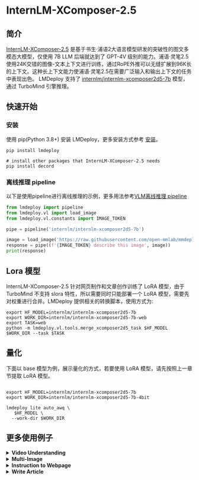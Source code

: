 # InternLM-XComposer-2.5

## 简介

[InternLM-XComposer-2.5](https://github.com/InternLM/InternLM-XComposer) 是基于书生·浦语2大语言模型研发的突破性的图文多模态大模型，仅使用 7B LLM 后端就达到了 GPT-4V 级别的能力。浦语·灵笔2.5使用24K交错的图像-文本上下文进行训练，通过RoPE外推可以无缝扩展到96K长的上下文。这种长上下文能力使浦语·灵笔2.5在需要广泛输入和输出上下文的任务中表现出色。 LMDeploy 支持了 [internlm/internlm-xcomposer2d5-7b](https://huggingface.co/internlm/internlm-xcomposer2d5-7b) 模型，通过 TurboMind 引擎推理。

## 快速开始

### 安装

使用 pip(Python 3.8+) 安装 LMDeploy，更多安装方式参考 [安装](https://lmdeploy.readthedocs.io/zh-cn/latest/get_started.html#id2)。

```shell
pip install lmdeploy

# install other packages that InternLM-XComposer-2.5 needs
pip install decord
```

### 离线推理 pipeline

以下是使用pipeline进行离线推理的示例，更多用法参考[VLM离线推理 pipeline](https://lmdeploy.readthedocs.io/zh-cn/latest/inference/vl_pipeline.html#vlm-pipeline)

```python
from lmdeploy import pipeline
from lmdeploy.vl import load_image
from lmdeploy.vl.constants import IMAGE_TOKEN

pipe = pipeline('internlm/internlm-xcomposer2d5-7b')

image = load_image('https://raw.githubusercontent.com/open-mmlab/mmdeploy/main/tests/data/tiger.jpeg')
response = pipe((f'{IMAGE_TOKEN} describe this image', image))
print(response)
```

## Lora 模型

InternLM-XComposer-2.5 针对网页制作和文章创作训练了 LoRA 模型，由于 TurboMind 不支持 slora 特性，所以需要同时只能部署一个 LoRA 模型，需要先对权重进行合并。LMDeploy 提供相关的转换脚本，使用方式为:

```
export HF_MODEL=internlm/internlm-xcomposer2d5-7b
export WORK_DIR=internlm/internlm-xcomposer2d5-7b-web
export TASK=web
python -m lmdeploy.vl.tools.merge_xcomposer2d5_task $HF_MODEL $WORK_DIR --task $TASK
```

## 量化

下面以 base 模型为例，展示量化的方式，若要使用 LoRA 模型，请先按照上一章节提取 LoRA 模型。

```shell

export HF_MODEL=internlm/internlm-xcomposer2d5-7b
export WORK_DIR=internlm/internlm-xcomposer2d5-7b-4bit

lmdeploy lite auto_awq \
   $HF_MODEL \
  --work-dir $WORK_DIR
```

## 更多使用例子

<details>
  <summary>
    <b>Video Understanding</b>
  </summary>

下面以 `pipeline.chat` 为例展示用法，其它接口同样支持推理，需要手动拼接对话内容。

```python
from lmdeploy import pipeline, GenerationConfig
from transformers.dynamic_module_utils import get_class_from_dynamic_module

HF_MODEL = 'internlm/internlm-xcomposer2d5-7b'
load_video = get_class_from_dynamic_module('ixc_utils.load_video', HF_MODEL)
frame2img = get_class_from_dynamic_module('ixc_utils.frame2img', HF_MODEL)
Video_transform = get_class_from_dynamic_module('ixc_utils.Video_transform', HF_MODEL)
get_font = get_class_from_dynamic_module('ixc_utils.get_font', HF_MODEL)

video = load_video('liuxiang.mp4') # https://github.com/InternLM/InternLM-XComposer/raw/main/examples/liuxiang.mp4
img = frame2img(video, get_font())
img = Video_transform(img)

pipe = pipeline(HF_MODEL)
gen_config = GenerationConfig(top_k=50, top_p=0.8, temperature=1.0)
query = 'Here are some frames of a video. Describe this video in detail'
sess = pipe.chat((query, img), gen_config=gen_config)
print(sess.response.text)

query = 'tell me the athlete code of Liu Xiang'
sess = pipe.chat(query, session=sess, gen_config=gen_config)
print(sess.response.text)
```

</details>

<details>
  <summary>
    <b>Multi-Image</b>
  </summary>

```python
from lmdeploy import pipeline, GenerationConfig
from lmdeploy.vl.constants import IMAGE_TOKEN
from lmdeploy.vl import load_image

query = f'Image1 {IMAGE_TOKEN}; Image2 {IMAGE_TOKEN}; Image3 {IMAGE_TOKEN}; I want to buy a car from the three given cars, analyze their advantages and weaknesses one by one'

urls = ['https://raw.githubusercontent.com/InternLM/InternLM-XComposer/main/examples/cars1.jpg',
        'https://raw.githubusercontent.com/InternLM/InternLM-XComposer/main/examples/cars2.jpg',
        'https://raw.githubusercontent.com/InternLM/InternLM-XComposer/main/examples/cars3.jpg']
images = [load_image(url) for url in urls]

pipe = pipeline('internlm/internlm-xcomposer2d5-7b', log_level='INFO')
output = pipe((query, images), gen_config=GenerationConfig(top_k=0, top_p=0.8, random_seed=89247526689433939))
```

由于 LMDeploy 不支持 beam search，生成的结果与使用 transformers 的 beam search 相比，会有较大的差异，建议关闭 top_k 或者使用较大的 top_k 采样来增加多样性。

</details>

<details>
  <summary>
    <b>Instruction to Webpage</b>
  </summary>

请先使用使用上述说明，转化 web 模型。

```python
from lmdeploy import pipeline, GenerationConfig

pipe = pipeline('/nvme/shared/internlm-xcomposer2d5-7b-web', log_level='INFO')
pipe.chat_template.meta_instruction = None

query = 'A website for Research institutions. The name is Shanghai AI lab. Top Navigation Bar is blue.Below left, an image shows the logo of the lab. In the right, there is a passage of text below that describes the mission of the laboratory.There are several images to show the research projects of Shanghai AI lab.'
output = pipe(query, gen_config=GenerationConfig(max_new_tokens=2048))
```

使用 transformers 测试时，发现如果设置了 repetition_penalty，beam search 为1时有较大概率停不下来，因为 LMDeploy 不支持 beam search，建议使用 LMDeploy 推理时关闭 repetition_penalty。

</details>

<details>
  <summary>
    <b>Write Article</b>
  </summary>

请先使用使用上述说明，转化 write 模型。

```python
from lmdeploy import pipeline, GenerationConfig

pipe = pipeline('/nvme/shared/internlm-xcomposer2d5-7b-write', log_level='INFO')
pipe.chat_template.meta_instruction = None

query = 'Please write a blog based on the title: French Pastries: A Sweet Indulgence'
output = pipe(query, gen_config=GenerationConfig(max_new_tokens=8192))
```

</details>
